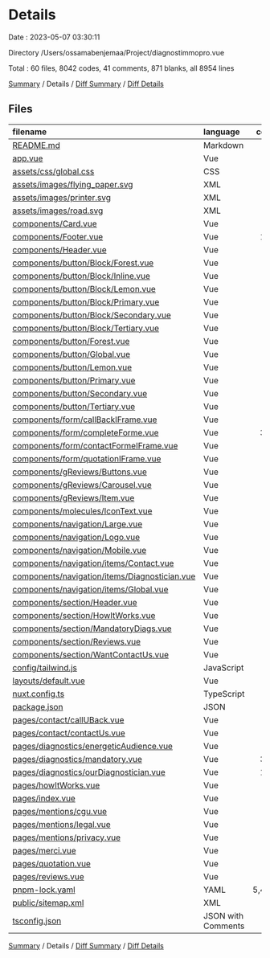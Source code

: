 # Details

Date : 2023-05-07 03:30:11

Directory /Users/ossamabenjemaa/Project/diagnostimmopro.vue

Total : 60 files,  8042 codes, 41 comments, 871 blanks, all 8954 lines

[Summary](results.md) / Details / [Diff Summary](diff.md) / [Diff Details](diff-details.md)

## Files
| filename | language | code | comment | blank | total |
| :--- | :--- | ---: | ---: | ---: | ---: |
| [README.md](/README.md) | Markdown | 27 | 0 | 16 | 43 |
| [app.vue](/app.vue) | Vue | 29 | 0 | 11 | 40 |
| [assets/css/global.css](/assets/css/global.css) | CSS | 12 | 0 | 2 | 14 |
| [assets/images/flying_paper.svg](/assets/images/flying_paper.svg) | XML | 34 | 0 | 1 | 35 |
| [assets/images/printer.svg](/assets/images/printer.svg) | XML | 24 | 0 | 1 | 25 |
| [assets/images/road.svg](/assets/images/road.svg) | XML | 39 | 0 | 1 | 40 |
| [components/Card.vue](/components/Card.vue) | Vue | 30 | 0 | 1 | 31 |
| [components/Footer.vue](/components/Footer.vue) | Vue | 129 | 0 | 2 | 131 |
| [components/Header.vue](/components/Header.vue) | Vue | 13 | 0 | 2 | 15 |
| [components/button/Block/Forest.vue](/components/button/Block/Forest.vue) | Vue | 13 | 0 | 0 | 13 |
| [components/button/Block/Inline.vue](/components/button/Block/Inline.vue) | Vue | 13 | 0 | 0 | 13 |
| [components/button/Block/Lemon.vue](/components/button/Block/Lemon.vue) | Vue | 13 | 0 | 0 | 13 |
| [components/button/Block/Primary.vue](/components/button/Block/Primary.vue) | Vue | 14 | 0 | 0 | 14 |
| [components/button/Block/Secondary.vue](/components/button/Block/Secondary.vue) | Vue | 13 | 0 | 0 | 13 |
| [components/button/Block/Tertiary.vue](/components/button/Block/Tertiary.vue) | Vue | 13 | 0 | 0 | 13 |
| [components/button/Forest.vue](/components/button/Forest.vue) | Vue | 11 | 0 | 0 | 11 |
| [components/button/Global.vue](/components/button/Global.vue) | Vue | 13 | 0 | 0 | 13 |
| [components/button/Lemon.vue](/components/button/Lemon.vue) | Vue | 11 | 0 | 0 | 11 |
| [components/button/Primary.vue](/components/button/Primary.vue) | Vue | 11 | 0 | 0 | 11 |
| [components/button/Secondary.vue](/components/button/Secondary.vue) | Vue | 11 | 0 | 0 | 11 |
| [components/button/Tertiary.vue](/components/button/Tertiary.vue) | Vue | 11 | 0 | 0 | 11 |
| [components/form/callBackIFrame.vue](/components/form/callBackIFrame.vue) | Vue | 90 | 0 | 0 | 90 |
| [components/form/completeForme.vue](/components/form/completeForme.vue) | Vue | 347 | 0 | 5 | 352 |
| [components/form/contactFormeIFrame.vue](/components/form/contactFormeIFrame.vue) | Vue | 90 | 0 | 0 | 90 |
| [components/form/quotationIFrame.vue](/components/form/quotationIFrame.vue) | Vue | 90 | 0 | 0 | 90 |
| [components/gReviews/Buttons.vue](/components/gReviews/Buttons.vue) | Vue | 8 | 0 | 0 | 8 |
| [components/gReviews/Carousel.vue](/components/gReviews/Carousel.vue) | Vue | 85 | 0 | 5 | 90 |
| [components/gReviews/Item.vue](/components/gReviews/Item.vue) | Vue | 25 | 0 | 0 | 25 |
| [components/molecules/IconText.vue](/components/molecules/IconText.vue) | Vue | 6 | 0 | 0 | 6 |
| [components/navigation/Large.vue](/components/navigation/Large.vue) | Vue | 44 | 0 | 0 | 44 |
| [components/navigation/Logo.vue](/components/navigation/Logo.vue) | Vue | 5 | 0 | 0 | 5 |
| [components/navigation/Mobile.vue](/components/navigation/Mobile.vue) | Vue | 24 | 2 | 1 | 27 |
| [components/navigation/items/Contact.vue](/components/navigation/items/Contact.vue) | Vue | 4 | 0 | 0 | 4 |
| [components/navigation/items/Diagnostician.vue](/components/navigation/items/Diagnostician.vue) | Vue | 5 | 0 | 0 | 5 |
| [components/navigation/items/Global.vue](/components/navigation/items/Global.vue) | Vue | 44 | 29 | 10 | 83 |
| [components/section/Header.vue](/components/section/Header.vue) | Vue | 38 | 0 | 0 | 38 |
| [components/section/HowItWorks.vue](/components/section/HowItWorks.vue) | Vue | 50 | 0 | 2 | 52 |
| [components/section/MandatoryDiags.vue](/components/section/MandatoryDiags.vue) | Vue | 18 | 0 | 0 | 18 |
| [components/section/Reviews.vue](/components/section/Reviews.vue) | Vue | 13 | 4 | 1 | 18 |
| [components/section/WantContactUs.vue](/components/section/WantContactUs.vue) | Vue | 24 | 0 | 1 | 25 |
| [config/tailwind.js](/config/tailwind.js) | JavaScript | 29 | 0 | 2 | 31 |
| [layouts/default.vue](/layouts/default.vue) | Vue | 9 | 0 | 0 | 9 |
| [nuxt.config.ts](/nuxt.config.ts) | TypeScript | 46 | 5 | 1 | 52 |
| [package.json](/package.json) | JSON | 21 | 0 | 1 | 22 |
| [pages/contact/callUBack.vue](/pages/contact/callUBack.vue) | Vue | 47 | 0 | 0 | 47 |
| [pages/contact/contactUs.vue](/pages/contact/contactUs.vue) | Vue | 47 | 0 | 0 | 47 |
| [pages/diagnostics/energeticAudience.vue](/pages/diagnostics/energeticAudience.vue) | Vue | 86 | 0 | 0 | 86 |
| [pages/diagnostics/mandatory.vue](/pages/diagnostics/mandatory.vue) | Vue | 381 | 0 | 7 | 388 |
| [pages/diagnostics/ourDiagnostician.vue](/pages/diagnostics/ourDiagnostician.vue) | Vue | 106 | 0 | 0 | 106 |
| [pages/howItWorks.vue](/pages/howItWorks.vue) | Vue | 48 | 0 | 0 | 48 |
| [pages/index.vue](/pages/index.vue) | Vue | 75 | 0 | 5 | 80 |
| [pages/mentions/cgu.vue](/pages/mentions/cgu.vue) | Vue | 21 | 0 | 0 | 21 |
| [pages/mentions/legal.vue](/pages/mentions/legal.vue) | Vue | 24 | 0 | 1 | 25 |
| [pages/mentions/privacy.vue](/pages/mentions/privacy.vue) | Vue | 21 | 0 | 0 | 21 |
| [pages/merci.vue](/pages/merci.vue) | Vue | 39 | 0 | 0 | 39 |
| [pages/quotation.vue](/pages/quotation.vue) | Vue | 33 | 0 | 0 | 33 |
| [pages/reviews.vue](/pages/reviews.vue) | Vue | 43 | 0 | 0 | 43 |
| [pnpm-lock.yaml](/pnpm-lock.yaml) | YAML | 5,469 | 0 | 790 | 6,259 |
| [public/sitemap.xml](/public/sitemap.xml) | XML | 0 | 0 | 1 | 1 |
| [tsconfig.json](/tsconfig.json) | JSON with Comments | 3 | 1 | 1 | 5 |

[Summary](results.md) / Details / [Diff Summary](diff.md) / [Diff Details](diff-details.md)
